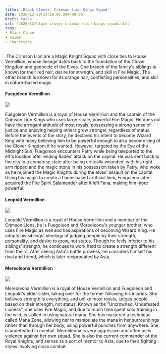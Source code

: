 ```yaml
---
title: 'Black Clover: Crimson Lion Kings Squad'
date: 2020-12-29T21:59:00.004-08:00
draft: false
url: /2020/12/black-clover-crimson-lion-kings-squad.html
tags: 
- Black Clover
- anime
- Characters
---
```


 The Crimson Lion are a Magic Knight Squad with close ties to House Vermillion, whose lineage dates back to the foundation of the Clover Kingdom and genocide of the Elves. One branch of the family's siblings is known for their red hair, desire for strength, and skill in Fire Magic. The other branch is known for its orange hair, conflicting personalities, and skill in nature-based magic.

#### Fuegoleon Vermillion

[![](https://lh3.googleusercontent.com/-EYx7zAXa7Qs/X-wXKoJAMvI/AAAAAAAABBg/f-tesslxuN8jzIlhqJPLqiFpPKBnoezOQCLcBGAsYHQ/image.png)](https://lh3.googleusercontent.com/-EYx7zAXa7Qs/X-wXKoJAMvI/AAAAAAAABBg/f-tesslxuN8jzIlhqJPLqiFpPKBnoezOQCLcBGAsYHQ/image.png)

  
  

Fuegoleon Vermillion is a royal of House Vermillion and the captain of the Crimson Lion Kings who uses large-scale, powerful Fire Magic. He does not have the arrogant attitude of most royals, possessing a strong sense of justice and enjoying helping others grow stronger, regardless of status. Before the events of the story, he declared his intent to become Wizard King with many believing him to be powerful enough to also become king of the Clover Kingdom if he wanted. However, targeted by the Eye of the Midnight Sun, Fuegoleon encounters Patry while being teleported to the elf's location after ending Rades' attack on the capital. He was sent back to the city in a comatose state after being critically wounded, with his right arm ripped and the magic stone in his possession taken by Patry, who woke as he rejoined the Magic Knights during the elves' assault on the capital. Using his magic to create a flame-based artificial limb, Fuegoleon later acquired the Fire Spirit Salamander after it left Fana, making him more powerful.

#### Leopold Vermillion

[![](https://lh3.googleusercontent.com/-u61yZ6SlwCU/X-wXT1CZRlI/AAAAAAAABBk/DlhA7OZKw7oTH-mH5IgkZv5JBS1ME6L-QCLcBGAsYHQ/image.png)](https://lh3.googleusercontent.com/-u61yZ6SlwCU/X-wXT1CZRlI/AAAAAAAABBk/DlhA7OZKw7oTH-mH5IgkZv5JBS1ME6L-QCLcBGAsYHQ/image.png)

  
  

  

Leopold Vermillion is a royal of House Vermillion and a member of the Crimson Lions, he is Fuegoleon and Mereoleona's younger brother, who uses Fire Magic as well and has aspirations of becoming Wizard King. He adopts his siblings' ideology of judging people by their strength, personality, and desire to grow, not status. Though he feels inferior to his siblings’ strength, he continues to work hard to create a strength different from theirs. After seeing Asta's battle prowess, he considers himself his rival and friend, which is later reciprocated by Asta.

#### Mereoleona Vermillion

[![](https://lh3.googleusercontent.com/-AjPimV0dk_4/X-wW5irP5KI/AAAAAAAABBY/6D4YYTYSHx4fGw1CFsP_G5UL2tlCe_f9gCLcBGAsYHQ/image.png)](https://lh3.googleusercontent.com/-AjPimV0dk_4/X-wW5irP5KI/AAAAAAAABBY/6D4YYTYSHx4fGw1CFsP_G5UL2tlCe_f9gCLcBGAsYHQ/image.png)

  
  

Mereoleona Vermillion is a royal of House Vermillion and Fuegoleon and Leopold's elder sister, taking over for the former following his injuries. She believes strength is everything, and unlike most royals, judges people based on their strength, not status. Known as the "Uncrowned, Undefeated Lioness", she uses Fire Magic, and due to much time spent solo training in the wild, is skilled in using natural mana. She has mastered a technique called Mana Zone, allowing her to manipulate the mana in her surroundings rather than through her body, using powerful punches from anywhere. She is undefeated in combat. Mereoleona is very aggressive and often uses violence against her own squad. She is also the current commander of the Royal Knights, and serves as a sort of mentor to Asta, due to their fighting styles involving close combat.